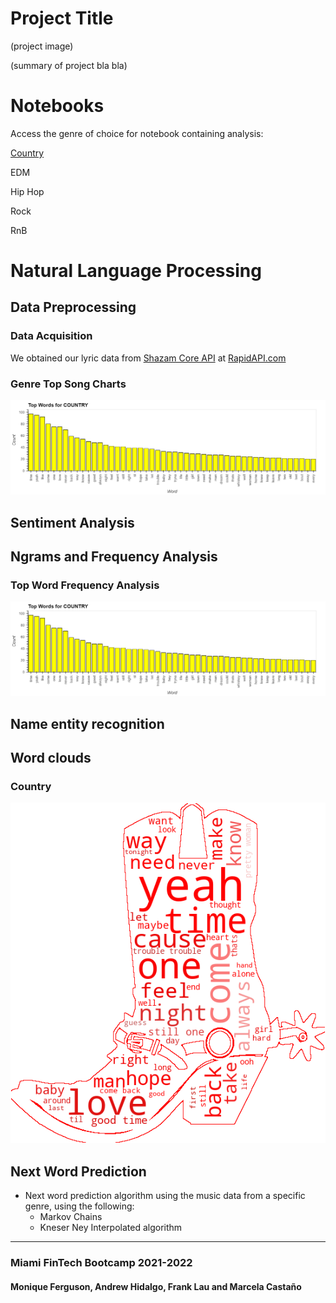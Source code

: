 # Project Title

(project image)

(summary of project bla bla)


# Notebooks

Access the genre of choice for notebook containing analysis:

[Country](country_nb/country_data.ipynb)

EDM

Hip Hop

Rock

RnB

# Natural Language Processing

## Data Preprocessing

### Data Acquisition

We obtained our lyric data from [Shazam Core API](https://rapidapi.com/tipsters/api/shazam-core/) at [RapidAPI.com](https://rapidapi.com/hub)


### Genre Top Song Charts

![country](country_nb/images/top_songs_country.png)




## Sentiment Analysis

## Ngrams and Frequency Analysis

### Top Word Frequency Analysis

![country](country_nb/images/top_songs_country.png)


## Name entity recognition


## Word clouds

### Country

![country](country_nb/images/country.png)


## Next Word Prediction

- Next word prediction algorithm using the music data from a specific genre, using the following:
    - Markov Chains
    - Kneser Ney Interpolated algorithm


---

### Miami FinTech Bootcamp 2021-2022

#### Monique Ferguson, Andrew Hidalgo, Frank Lau and Marcela Castaño